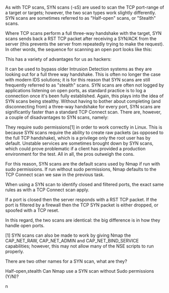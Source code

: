 As with TCP scans, SYN scans (-sS) are used to scan the TCP port-range of a target or targets; however, the two scan types work slightly differently. SYN scans are sometimes referred to as "Half-open" scans, or "Stealth" scans.

Where TCP scans perform a full three-way handshake with the target, SYN scans sends back a RST TCP packet after receiving a SYN/ACK from the server (this prevents the server from repeatedly trying to make the request). In other words, the sequence for scanning an open port looks like this:





This has a variety of advantages for us as hackers:

It can be used to bypass older Intrusion Detection systems as they are looking out for a full three way handshake. This is often no longer the case with modern IDS solutions; it is for this reason that SYN scans are still frequently referred to as "stealth" scans.
SYN scans are often not logged by applications listening on open ports, as standard practice is to log a connection once it's been fully established. Again, this plays into the idea of SYN scans being stealthy.
Without having to bother about completing (and disconnecting from) a three-way handshake for every port, SYN scans are significantly faster than a standard TCP Connect scan.
There are, however, a couple of disadvantages to SYN scans, namely:

They require sudo permissions[1] in order to work correctly in Linux. This is because SYN scans require the ability to create raw packets (as opposed to the full TCP handshake), which is a privilege only the root user has by default.
Unstable services are sometimes brought down by SYN scans, which could prove problematic if a client has provided a production environment for the test.
All in all, the pros outweigh the cons.

For this reason, SYN scans are the default scans used by Nmap if run with sudo permissions. If run without sudo permissions, Nmap defaults to the TCP Connect scan we saw in the previous task.

When using a SYN scan to identify closed and filtered ports, the exact same rules as with a TCP Connect scan apply.

If a port is closed then the server responds with a RST TCP packet. If the port is filtered by a firewall then the TCP SYN packet is either dropped, or spoofed with a TCP reset.

In this regard, the two scans are identical: the big difference is in how they handle open ports.

[1] SYN scans can also be made to work by giving Nmap the CAP_NET_RAW, CAP_NET_ADMIN and CAP_NET_BIND_SERVICE capabilities; however, this may not allow many of the NSE scripts to run properly.

There are two other names for a SYN scan, what are they?

Half-open,stealth
Can Nmap use a SYN scan without Sudo permissions (Y/N)?

n
